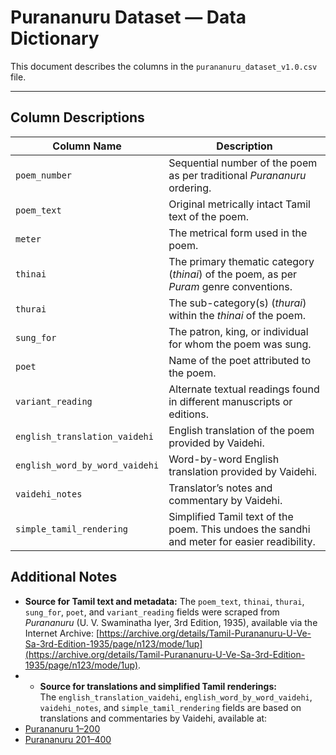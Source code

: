 # Purananuru Dataset — Data Dictionary

This document describes the columns in the `purananuru_dataset_v1.0.csv` file.

---

## Column Descriptions

| Column Name | Description |
|-------------|-------------|
| `poem_number` | Sequential number of the poem as per traditional *Purananuru* ordering. |
| `poem_text` | Original metrically intact Tamil text of the poem. |
| `meter` | The metrical form used in the poem. |
| `thinai` | The primary thematic category (*thinai*) of the poem, as per *Puram* genre conventions. |
| `thurai` | The sub-category(s) (*thurai*) within the *thinai* of the poem. |
| `sung_for` | The patron, king, or individual for whom the poem was sung. |
| `poet` | Name of the poet attributed to the poem. |
| `variant_reading` | Alternate textual readings found in different manuscripts or editions.  |
| `english_translation_vaidehi` | English translation of the poem provided by Vaidehi. |
| `english_word_by_word_vaidehi` | Word-by-word English translation provided by Vaidehi. |
| `vaidehi_notes` | Translator’s notes and commentary by Vaidehi. |
| `simple_tamil_rendering` | Simplified Tamil text of the poem. This undoes the sandhi and meter for easier readibility. |

## Additional Notes

- **Source for Tamil text and metadata:** The `poem_text`, `thinai`, `thurai`, `sung_for`, `poet`, and `variant_reading` fields were scraped from *Purananuru* (U. V. Swaminatha Iyer, 3rd Edition, 1935), available via the Internet Archive: [https://archive.org/details/Tamil-Purananuru-U-Ve-Sa-3rd-Edition-1935/page/n123/mode/1up](https://archive.org/details/Tamil-Purananuru-U-Ve-Sa-3rd-Edition-1935/page/n123/mode/1up).
-  - **Source for translations and simplified Tamil renderings:**  
  The `english_translation_vaidehi`, `english_word_by_word_vaidehi`, `vaidehi_notes`, and `simple_tamil_rendering` fields are based on translations and commentaries by Vaidehi, available at:  
  - [Purananuru 1–200](https://sangamtranslationsbyvaidehi.com/ettuthokai-purananuru-1-200/)  
  - [Purananuru 201–400](https://sangamtranslationsbyvaidehi.com/ettuthokai-purananuru-201-400/)  
